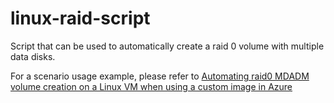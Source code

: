 # linux-raid-script
Script that can be used to automatically create a raid 0 volume with multiple data disks.

For a scenario usage example, please refer to [Automating raid0 MDADM volume creation on a Linux VM when using a custom image in Azure](https://paulomarquesc.github.io/Azure-Linux-VM-Create-Raid0-Volume/)
